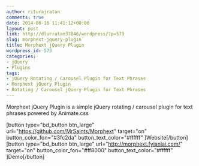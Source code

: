 ```yaml
---
author: riturajratan
comments: true
date: 2014-06-16 11:41:12+00:00
layout: post
link: http://dlurratan37846/wordpress/?p=573
slug: morphext-jquery-plugin
title: Morphext jQuery Plugin
wordpress_id: 573
categories:
- jQuery
- Plugins
tags:
- jQuery Rotating / Carousel Plugin for Text Phrases
- Morphext jQuery Plugin
- Rotating / Carousel jQuery Plugin for Text Phrases
---
```


Morphext jQuery Plugin is a simple jQuery rotating / carousel plugin for text phrases powered by Animate.css

[button type="bd_button btn_large" url="https://github.com/MrSaints/Morphext" target="on" button_color_fon="#3fc2da" button_text_color="#ffffff" ]Website[/button]  [button type="bd_button btn_large" url="http://morphext.fyianlai.com/" target="on" button_color_fon="#ff8000" button_text_color="#ffffff" ]Demo[/button]
